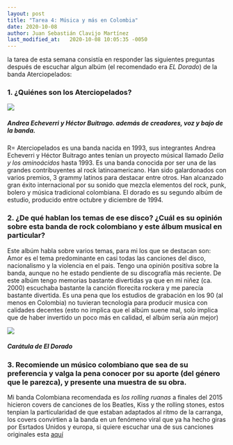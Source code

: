 ```yaml
---
layout: post
title: "Tarea 4: Música y más en Colombia"
date: 2020-10-08
author: Juan Sebastián Clavijo Martínez
last_modified_at:   2020-10-08 10:05:35 -0050
---
```


la tarea de esta semana consistía en responder las siguientes preguntas después de escuchar algun albúm (el recomendado era *EL Dorado*) de la banda Aterciopelados:

### 1.	¿Quiénes son los Aterciopelados?

![](https://yt3.ggpht.com/a/AATXAJxDFVbdnpQjCa10c_lPA9z_Wq7fr615HXVHeapmaA=s900-c-k-c0xffffffff-no-rj-mo)
##### Andrea Echeverri y Héctor Buitrago. además de creadores, voz y bajo de la banda.

R= Aterciopelados es una banda nacida en 1993, sus integrantes Andrea Echeverri y Héctor Buitrago antes tenían un proyecto músical llamado *Delia y los aminoácidos* hasta 1993. Es una banda conocida por ser una de las grandes contribuyentes al rock latinoamericano. Han sido galardonados con varios premios, 3 grammy latinos para destacar entre otros. Han alcanzado gran éxito internacional por su sonido que mezcla elementos del rock, punk, bolero y música tradicional colombiana. El dorado es su segundo albúm de estudio, producido entre octubre y diciembre de 1994. 

### 2.	¿De qué hablan los temas de ese disco? ¿Cuál es su opinión sobre esta banda de rock colombiano y este álbum musical en particular?

Este albúm habla sobre varios temas, para mi los que se destacan son: Amor es el tema predominante en casi todas las canciones del disco, nacionalismo y la violencia en el pais. Tengo una opinión positiva sobre la banda, aunque no he estado pendiente de su discografía más reciente. De este albúm tengo memorias bastante divertidas ya que en mi niñez (ca. 2000) escuchaba bastante la canción florecita rockera y me parecía bastante divertida. Es una pena que los estudios de grabación en los 90 (al menos en Colombia) no tuvieran tecnología para producir musica con calidades decentes (esto no implica que el albúm suene mal, solo implica que de haber invertido un poco más en calidad, el albúm sería aún mejor)

![](https://3.bp.blogspot.com/_9VQoDFUPOXs/SmM1q8I-aVI/AAAAAAAAADw/WBS-hEcBndU/s280/el+dorado.jpg)

##### Carátula de *El Dorado*

### 3.	Recomiende un músico colombiano que sea de su preferencia y valga la pena conocer por su aporte (del género que le parezca), y presente una muestra de su obra. 

Mi banda Colombiana recomendada es *los rolling ruanas* a finales del 2015 hicieron covers de canciones de los Beatles, Kiss y the rolling stones, estos tenpian la particularidad de que estaban adaptados al ritmo de la carranga, los covers convirtien a la banda en un fenómeno viral que ya ha hecho giras por Esrtados Unidos y europa, si quiere escuchar una de sus canciones originales esta <a href="https://www.youtube.com/watch?v=jwaNzvM2CZY">aquí</a>
